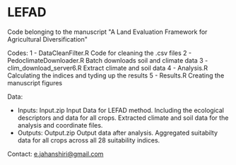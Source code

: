 # LEFAD
Code belonging to the manuscript "A Land Evaluation Framework for Agricultural Diversification"

Codes:
1 - DataCleanFilter.R	        Code for cleaning the .csv files
2 - PedoclimateDownloader.R	  Batch downloads soil and climate data
3 - clim_download_server6.R	  Extract climate and soil data
4 - Analysis.R	              Calculating the indices and tyding up the results
5 - Results.R	                Creating the manuscript figures

Data: 
- Inputs: Input.zip	Input Data for LEFAD method. Including the ecological descriptors and data for all crops. Extracted climate and soil data for the analysis and coordinate files. 
- Outputs: Output.zip Output data after analysis. Aggregated suitabilty data for all crops across all 28 suitability indices. 

Contact: e.jahanshiri@gmail.com 
